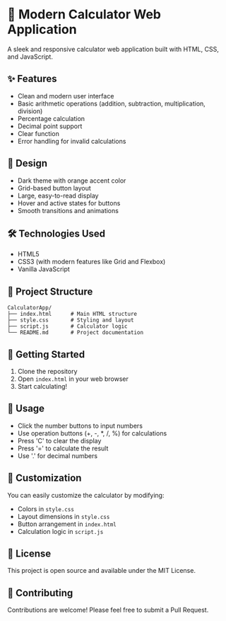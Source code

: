 # 🧮 Modern Calculator Web Application

A sleek and responsive calculator web application built with HTML, CSS, and JavaScript.

## ✨ Features

- Clean and modern user interface
- Basic arithmetic operations (addition, subtraction, multiplication, division)
- Percentage calculation
- Decimal point support
- Clear function
- Error handling for invalid calculations

## 🎨 Design

- Dark theme with orange accent color
- Grid-based button layout
- Large, easy-to-read display
- Hover and active states for buttons
- Smooth transitions and animations

## 🛠️ Technologies Used

- HTML5
- CSS3 (with modern features like Grid and Flexbox)
- Vanilla JavaScript

## 📁 Project Structure

```
CalculatorApp/
├── index.html      # Main HTML structure
├── style.css       # Styling and layout
├── script.js       # Calculator logic
└── README.md       # Project documentation
```

## 🚀 Getting Started

1. Clone the repository
2. Open `index.html` in your web browser
3. Start calculating!

## 🎯 Usage

- Click the number buttons to input numbers
- Use operation buttons (+, -, *, /, %) for calculations
- Press 'C' to clear the display
- Press '=' to calculate the result
- Use '.' for decimal numbers

## 🎨 Customization

You can easily customize the calculator by modifying:
- Colors in `style.css`
- Layout dimensions in `style.css`
- Button arrangement in `index.html`
- Calculation logic in `script.js`

## 📝 License

This project is open source and available under the MIT License.

## 🤝 Contributing

Contributions are welcome! Please feel free to submit a Pull Request. 